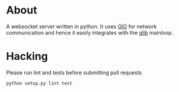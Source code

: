 About
=====

A websocket server written in python.
It uses [GIO](https://developer.gnome.org/gio/) for network communication and
hence it easily integrates with the
[glib](https://developer.gnome.org/glib/) mainloop.

Hacking
=======

Please run lint and tests before submitting pull requests

    python setup.py lint test
